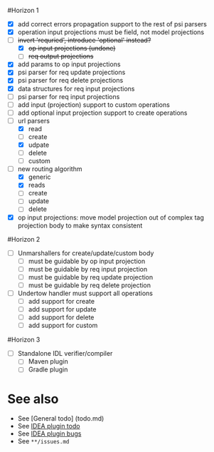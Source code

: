 #Horizon 1
- [x] add correct errors propagation support to the rest of psi parsers
- [x] operation input projections must be field, not model projections
- [ ] ~~invert 'requried', introduce 'optional' instead?~~
  - [x] ~~op input projections (undone)~~
  - [ ] ~~req output projections~~
- [x] add params to op input projections
- [x] psi parser for req update projections
- [x] psi parser for req delete projections
- [x] data structures for req input projections
- [ ] psi parser for req input projections
- [ ] add input (projection) support to custom operations
- [ ] add optional input projection support to create operations
- [ ] url parsers
  - [x] read
  - [ ] create
  - [x] udpate
  - [ ] delete
  - [ ] custom
- [ ] new routing algorithm
  - [x] generic
  - [x] reads
  - [ ] create
  - [ ] update
  - [ ] delete
- [x] op input projections: move model projection out of complex tag projection body to make syntax consistent

#Horizon 2
- [ ] Unmarshallers for create/update/custom body
  - [ ] must be guidable by op input projection
  - [ ] must be guidable by req input projection
  - [ ] must be guidable by req update projection
  - [ ] must be guidable by req delete projection
- [ ] Undertow handler must support all operations
  - [ ] add support for create
  - [ ] add support for update
  - [ ] add support for delete
  - [ ] add support for custom
  
#Horizon 3
- [ ] Standalone IDL verifier/compiler
  - [ ] Maven plugin
  - [ ] Gradle plugin
  
# See also
- See [General todo] (todo.md)
- See [IDEA plugin todo](idea-plugin/todo.md)
- See [IDEA plugin bugs](idea-plugin/bugs.md)
- See `**/issues.md`

